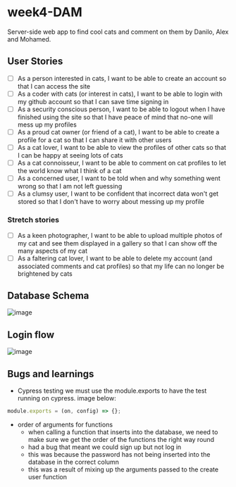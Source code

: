 # week4-DAM

Server-side web app to find cool cats and comment on them by Danilo, Alex and Mohamed.

## User Stories

- [ ] As a person interested in cats, I want to be able to create an account so that I can access the site
- [ ] As a coder with cats (or interest in cats), I want to be able to login with my github account so that I can save time signing in
- [ ] As a security conscious person, I want to be able to logout when I have finished using the site so that I have peace of mind that no-one will mess up my profiles
- [ ] As a proud cat owner (or friend of a cat), I want to be able to create a profile for a cat so that I can share it with other users
- [ ] As a cat lover, I want to be able to view the profiles of other cats so that I can be happy at seeing lots of cats
- [ ] As a cat connoisseur, I want to be able to comment on cat profiles to let the world know what I think of a cat
- [ ] As a concerned user, I want to be told when and why something went wrong so that I am not left guessing
- [ ] As a clumsy user, I want to be confident that incorrect data won't get stored so that I don't have to worry about messing up my profile

### Stretch stories

- [ ] As a keen photographer, I want to be able to upload multiple photos of my cat and see them displayed in a gallery so that I can show off the many aspects of my cat
- [ ] As a faltering cat lover, I want to be able to delete my account (and associated comments and cat profiles) so that my life can no longer be brightened by cats

## Database Schema

![image](https://user-images.githubusercontent.com/76691426/137887237-b3f95c90-be9c-4511-a09f-e1057c4230ec.png)

## Login flow

![image](https://user-images.githubusercontent.com/76691426/138062609-1b45ed29-d389-40c2-95bc-c252a4b52d3f.png)

## Bugs and learnings

- Cypress testing
  we must use the module.exports to have the test running on cypress.
  image below:

```javascript
module.exports = (on, config) => {};
```

- order of arguments for functions
  - when calling a function that inserts into the database, we need to make sure we get the order of the functions the right way round
  - had a bug that meant we could sign up but not log in
  - this was because the password has not being inserted into the database in the correct column
  - this was a result of mixing up the arguments passed to the create user function
